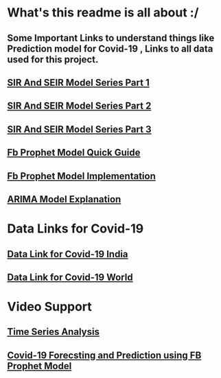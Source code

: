 # What's this readme is all about :/

## Some Important Links to understand things like Prediction model for Covid-19 , Links to all data used for this project.
## [SIR And SEIR Model Series Part 1](https://towardsdatascience.com/infectious-disease-modelling-part-i-understanding-sir-28d60e29fdfc)
## [SIR And SEIR Model Series Part 2](https://towardsdatascience.com/infectious-disease-modelling-beyond-the-basic-sir-model-216369c584c4)
## [SIR And SEIR Model Series Part 3](https://towardsdatascience.com/infectious-disease-modelling-fit-your-model-to-coronavirus-data-2568e672dbc7)
## [Fb Prophet Model Quick Guide](https://facebook.github.io/prophet/docs/quick_start.html)
## [Fb Prophet Model Implementation](https://towardsdatascience.com/implementing-facebook-prophet-efficiently-c241305405a3)    
## [ARIMA Model Explanation](https://www.digitalocean.com/community/tutorials/a-guide-to-time-series-forecasting-with-arima-in-python-3#:~:text=forecasting%20with%20ARIMA.-,Step%203%20%E2%80%94%20The%20ARIMA%20Time%20Series%20Model,future%20points%20in%20the%20series.)  

# Data Links for Covid-19 
## [Data Link for Covid-19 India ](https://www.kaggle.com/sudalairajkumar/covid19-in-india)  
## [Data Link for Covid-19 World ](https://www.kaggle.com/sudalairajkumar/novel-corona-virus-2019-dataset)


# Video Support
## [Time Series Analysis](https://www.youtube.com/watch?v=e8Yw4alG16Q)
## [Covid-19 Forecsting and Prediction using FB Prophet Model](https://www.youtube.com/watch?v=_Hi6_JQesSQ)
